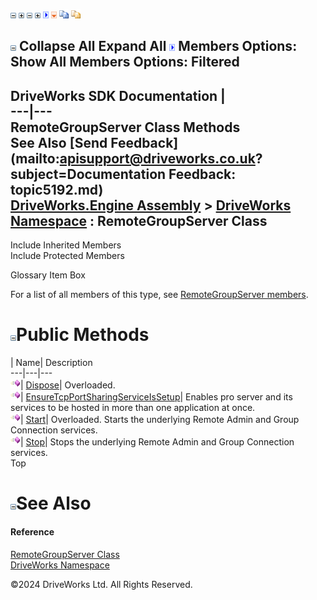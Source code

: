 ![](dotnetimages/collapse.gif) ![](dotnetimages/expand.gif) ![](dotnetimages/collapse.gif) ![](dotnetimages/expand.gif) ![](dotnetimages/drpdown.gif) ![](dotnetimages/drpdown_orange.gif) ![](dotnetimages/copycode.gif) ![](dotnetimages/copycodeHighlight.gif)

![](dotnetimages/collapse.gif) Collapse All Expand All ![](dotnetimages/drpdown.gif) Members Options: Show All  Members Options: Filtered   
---  
DriveWorks SDK Documentation  |   
---|---  
RemoteGroupServer Class Methods   
See Also [Send Feedback](mailto:apisupport@driveworks.co.uk?subject=Documentation Feedback: topic5192.md)  
[DriveWorks.Engine Assembly](topic2156.md) > [DriveWorks Namespace](topic2159.md) : RemoteGroupServer Class  
---  
  
Include Inherited Members    
Include Protected Members    


Glossary Item Box

For a list of all members of this type, see [RemoteGroupServer members](topic5193.md).

# ![](dotnetimages/collapse.gif)Public Methods

| Name| Description  
---|---|---  
![Public Method](dotnetimages/publicMethod.gif)| [Dispose](topic5199.md)| Overloaded.   
![Public Method](dotnetimages/publicMethod.gif)| [EnsureTcpPortSharingServiceIsSetup](topic5202.md)| Enables pro server and its services to be hosted in more than one application at once.   
![Public Method](dotnetimages/publicMethod.gif)| [Start](topic5203.md)| Overloaded. Starts the underlying Remote Admin and Group Connection services.   
![Public Method](dotnetimages/publicMethod.gif)| [Stop](topic5206.md)| Stops the underlying Remote Admin and Group Connection services.   
Top

# ![](dotnetimages/collapse.gif)See Also

#### Reference

[RemoteGroupServer Class](topic5192.md)   
[DriveWorks Namespace](topic2159.md)

©2024 DriveWorks Ltd. All Rights Reserved.
